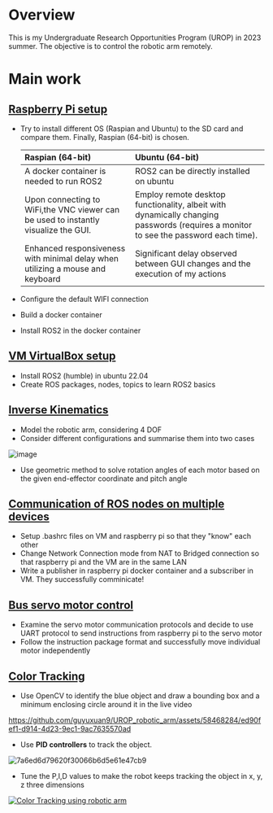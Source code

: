 # Overview
This is my Undergraduate Research Opportunities Program (UROP) in 2023 summer. The objective is to control the robotic arm remotely.

# Main work
## [Raspberry Pi setup](https://github.com/guyuxuan9/UROP_robotic_arm/tree/main/Raspberry_Pi_setup)
- Try to install different OS (Raspian and Ubuntu) to the SD card and compare them. Finally, Raspian (64-bit) is chosen.

    |        Raspian (64-bit)         |      Ubuntu (64-bit)      |
    |:-----------------------|:-----------------|
    |A docker container is needed to run ROS2                |   ROS2 can be directly installed on ubuntu            |
    | Upon connecting to WiFi,the VNC viewer can be used to instantly visualize the GUI.   | Employ remote desktop functionality, albeit with dynamically changing passwords (requires a monitor to see the password each time). 
    | Enhanced responsiveness with minimal delay when utilizing a mouse and keyboard | Significant delay observed between GUI changes and the execution of my actions|

- Configure the default WIFI connection
- Build a docker container
- Install ROS2 in the docker container

## [VM VirtualBox setup](https://github.com/guyuxuan9/UROP_robotic_arm/tree/main/ROS2)
- Install ROS2 (humble) in ubuntu 22.04
- Create ROS packages, nodes, topics to learn ROS2 basics

## [Inverse Kinematics](https://github.com/guyuxuan9/UROP_robotic_arm/tree/main/Forward%26Inverse_Kinematics)
- Model the robotic arm, considering 4 DOF
- Consider different configurations and summarise them into two cases

![image](https://github.com/guyuxuan9/UROP_robotic_arm/assets/58468284/5fd85552-cc9c-4477-b49c-ae81bcee92bb)

- Use geometric method to solve rotation angles of each motor based on the given end-effector coordinate and pitch angle

## [Communication of ROS nodes on multiple devices](https://github.com/guyuxuan9/UROP_robotic_arm/tree/main/RaspberryPi_PC_communication)
- Setup .bashrc files on VM and raspberry pi so that they "know" each other
- Change Network Connection mode from NAT to Bridged connection so that raspberry pi and the VM are in the same LAN 
- Write a publisher in raspberry pi docker container and a subscriber in VM. They successfully comminicate!

## [Bus servo motor control](https://github.com/guyuxuan9/UROP_robotic_arm/tree/main/RaspberryPi_roboticArm)
- Examine the servo motor communication protocols and decide to use UART protocol to send instructions from raspberry pi to the servo motor
- Follow the instruction package format and successfully move individual motor independently

## [Color Tracking](https://github.com/guyuxuan9/UROP_robotic_arm/tree/main/Camera)
- Use OpenCV to identify the blue object and draw a bounding box and a minimum enclosing circle around it in the live video

https://github.com/guyuxuan9/UROP_robotic_arm/assets/58468284/ed90fef1-d914-4d23-9ec1-9ac7635570ad

- Use **PID controllers** to track the object.

![7a6ed6d79620f30066b6d5e61e47cb9](https://github.com/guyuxuan9/UROP_robotic_arm/assets/58468284/585e4179-ebe4-4afc-8aab-3482d3260578)
- Tune the P,I,D values to make the robot keeps tracking the object in x, y, z three dimensions

[![Color Tracking using robotic arm](https://user-images.githubusercontent.com/58468284/257811600-6ce9408b-ddb9-4418-8195-19763f5aa868.png)](https://youtu.be/yXHFDTK_ZeQ)
